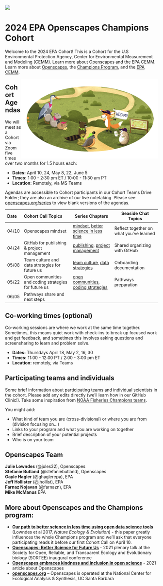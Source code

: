 
<a align="left" href="https://github.com/Openscapes/2024-epa"><img src="https://github.githubassets.com/images/modules/logos_page/GitHub-Mark.png" width="35px"></a>

# 2024 EPA Openscapes Champions Cohort

Welcome to the 2024 EPA Cohort! This is a Cohort for the U.S
Environmental Protection Agency, Center for Environmental Measurement
and Modeling (CEMM). Learn more about Openscapes and the EPA CEMM. Learn
more about [Openscapes](https://openscapes.org), the [Champions
Program](https://openscapes.org/initiatives#champions-program), and the
[EPA
CEMM](https://www.epa.gov/aboutepa/about-center-environmental-measurement-and-modeling-cemm).

<img align="right" src="horst-champions-trailhead.png" width="450">

## Cohort Agendas

We will meet as a Cohort via Zoom five times over two months for 1.5
hours each:

- **Dates:** April 10, 24, May 8, 22, June 5
- **Times:** 1:00 - 2:30 pm ET / 10:00 - 11:30 am PT
- **Location:** Remotely, via MS Teams

Agendas are accessible to Cohort participants in our Cohort Teams Drive
Folder; they are also an archive of our live notetaking. Please see [openscapes.org/series](https://openscapes.github.io/series) to view blank versions of the agendas.

| Date  | Cohort Call Topics                                   | Series Chapters |      Seaside Chat Topics
|:------|:-----------------------------------------------------| ----------------------|--------------------------------
| 04/10 | Openscapes mindset                                   |  [mindset](https://openscapes.github.io/series/mindset), [better science in less time](https://openscapes.github.io/series/better-science.html) | Reflect together on what you’ve learned 
| 04/24 | GitHub for publishing & project management           |  [publishing](https://openscapes.github.io/series/github-pub), [project management](https://openscapes.github.io/series/github-issues) | Shared organizing with GitHub
| 05/08 | Team culture and data strategies for future us       |  [team culture](https://openscapes.github.io/series/team-culture), [data strategies](https://openscapes.github.io/series/data-strategies) | Onboarding documentation 
| 05/22 | Open communities and coding strategies for future us |  [open communities](https://openscapes.github.io/series/communities), [coding strategies](https://openscapes.github.io/series/coding-strategies) | Pathways preparation
| 06/05 | Pathways share and next steps                        |

## Co-working times (optional)

Co-working sessions are where we work at the same time together.
Sometimes, this means quiet work with check-ins to break up focused work
and get feedback, and sometimes this involves asking questions and
screensharing to learn and problem solve.

- **Dates:** Thursdays April 18, May 2, 16, 30
- **Times:** 11:00 - 12:00 PT / 2:00 - 3:00 pm ET
- **Location:** remotely, via Teams

## Participating teams and individuals

Some brief information about participating teams and individual scientists in the cohort. Please add any edits
directly (we’ll learn how in our GitHub Clinic!). Take some inspiration from [NOAA Fisheries Champions teams](https://github.com/Openscapes/2021-noaa-nmfs/blob/main/README.md). 

You might add:

- What kind of team you are (cross-divisional) or where you are from (division focusing on...)
- Links to your program and what you are working on together
- Brief description of your potential projects
- Who is on your team

## Openscapes Team

**Julie Lowndes** (@jules32), Openscapes  
**Stefanie Butland** (@stefaniebutland), Openscapes  
**Gayle Hagler** (@ghaglerepa), EPA  
**Jeff Hollister** (@jhollist), EPA  
**Farnaz Nojavan** (@farnazn), EPA  
**Mike McManus** EPA

## More about Openscapes and the Champions program:

- **[Our path to better science in less time using open data science
  tools](https://www.nature.com/articles/s41559-017-0160)** (Lowndes et
  al 2017, *Nature Ecology & Evolution*) - this paper greatly influences
  the whole Champions program and we’ll ask that everyone participating
  reads it before our first Cohort Call on April 10.
- **[Openscapes: Better Science for Future
  Us](https://docs.google.com/presentation/d/1HGw4P095-lblHiGQHXYidHiVysjrPxuojxTxKtE13vk/edit#slide=id.ge2b7c2f974_0_2017)** -
  2021 plenary talk at the Society for Open, Reliable, and Transparent
  Ecology and Evolutionary biology (SORTEE) inaugural conference
- **[Openscapes embraces kindness and inclusion in open
  science](https://sparcopen.org/impact-story/openscapes-embraces-kindness-and-inclusion-of-open-science/)** -
  2021 article about Openscapes
- **[openscapes.org](https://openscapes.org/)** – Openscapes is operated
  at the National Center for Ecological Analysis & Synthesis, UC Santa
  Barbara
